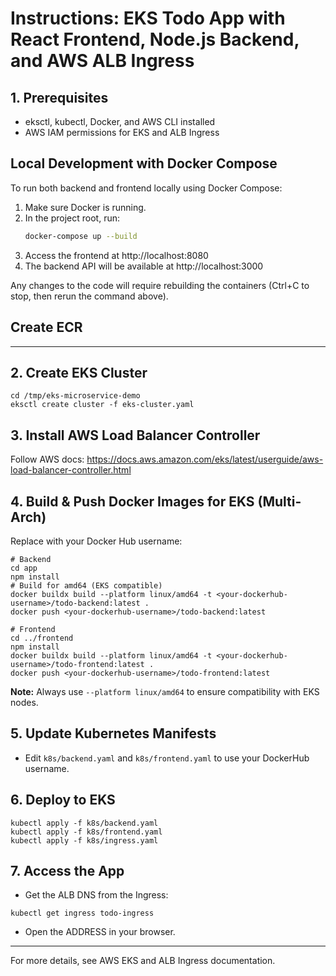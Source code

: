 # Instructions: EKS Todo App with React Frontend, Node.js Backend, and AWS ALB Ingress

## 1. Prerequisites
- eksctl, kubectl, Docker, and AWS CLI installed
- AWS IAM permissions for EKS and ALB Ingress

## Local Development with Docker Compose

To run both backend and frontend locally using Docker Compose:

1. Make sure Docker is running.
2. In the project root, run:
   ```sh
   docker-compose up --build
   ```
3. Access the frontend at http://localhost:8080
4. The backend API will be available at http://localhost:3000

Any changes to the code will require rebuilding the containers (Ctrl+C to stop, then rerun the command above).

## Create ECR



---

## 2. Create EKS Cluster
```
cd /tmp/eks-microservice-demo
eksctl create cluster -f eks-cluster.yaml
```

## 3. Install AWS Load Balancer Controller
Follow AWS docs: https://docs.aws.amazon.com/eks/latest/userguide/aws-load-balancer-controller.html

## 4. Build & Push Docker Images for EKS (Multi-Arch)
Replace <your-dockerhub-username> with your Docker Hub username:
```
# Backend
cd app
npm install
# Build for amd64 (EKS compatible)
docker buildx build --platform linux/amd64 -t <your-dockerhub-username>/todo-backend:latest .
docker push <your-dockerhub-username>/todo-backend:latest

# Frontend
cd ../frontend
npm install
docker buildx build --platform linux/amd64 -t <your-dockerhub-username>/todo-frontend:latest .
docker push <your-dockerhub-username>/todo-frontend:latest
```
**Note:** Always use `--platform linux/amd64` to ensure compatibility with EKS nodes.

## 5. Update Kubernetes Manifests
- Edit `k8s/backend.yaml` and `k8s/frontend.yaml` to use your DockerHub username.

## 6. Deploy to EKS
```
kubectl apply -f k8s/backend.yaml
kubectl apply -f k8s/frontend.yaml
kubectl apply -f k8s/ingress.yaml
```

## 7. Access the App
- Get the ALB DNS from the Ingress:
```
kubectl get ingress todo-ingress
```
- Open the ADDRESS in your browser.

---

For more details, see AWS EKS and ALB Ingress documentation.
